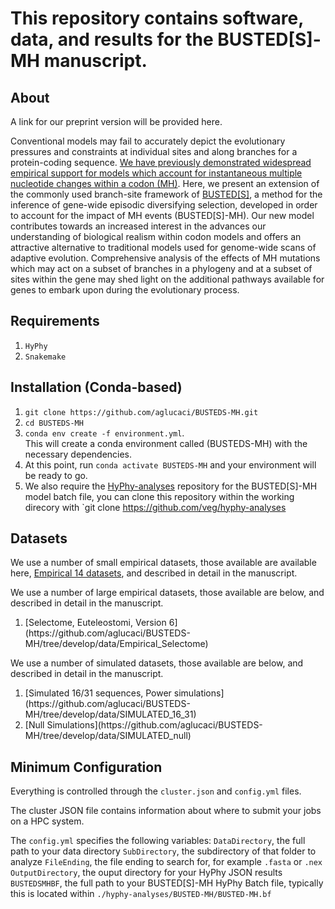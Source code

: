 # This repository contains software, data, and results for the BUSTED[S]-MH manuscript.

## About

A link for our preprint version will be provided here.

Conventional models may fail to accurately depict the evolutionary pressures and constraints at individual sites and along branches for a protein-coding sequence. [We have previously demonstrated widespread empirical support for models which account for instantaneous multiple nucleotide changes within a codon (MH)](https://journals.plos.org/plosone/article?id=10.1371/journal.pone.0248337). Here, we present an extension of the commonly used branch-site framework of [BUSTED[S]](https://academic.oup.com/mbe/article/37/8/2430/5739973?login=false), a method for the inference of gene-wide episodic diversifying selection, developed in order to account for the impact of MH events (BUSTED[S]-MH). Our new model contributes towards an increased interest in the advances our understanding of biological realism within codon models and offers an attractive alternative to traditional models used for genome-wide scans of adaptive evolution. Comprehensive analysis of the effects of MH mutations which may act on a subset of branches in a phylogeny and at a subset of sites within the gene may shed light on the additional pathways available for genes to embark upon during the evolutionary process. 

## Requirements

1. `HyPhy`
2. `Snakemake`

## Installation (Conda-based)

1. `git clone https://github.com/aglucaci/BUSTEDS-MH.git`
2. `cd BUSTEDS-MH`
3. `conda env create -f environment.yml`.  
   This will create a conda environment called (BUSTEDS-MH) with the necessary dependencies.
4. At this point, run `conda activate BUSTEDS-MH` and your environment will be ready to go.
5. We also require the [HyPhy-analyses](https://github.com/veg/hyphy-analyses) repository for the BUSTED[S]-MH model batch file, you can clone this repository within the working direcory with `git clone https://github.com/veg/hyphy-analyses

## Datasets

We use a number of small empirical datasets, those available are available here, [Empirical 14 datasets](https://github.com/aglucaci/BUSTEDS-MH/tree/main/data/Empirical_14_datasets), and described in detail in the manuscript.

We use a number of large empirical datasets, those available are below, and described in detail in the manuscript.
<ol>
  <li>[Selectome, Euteleostomi, Version 6](https://github.com/aglucaci/BUSTEDS-MH/tree/develop/data/Empirical_Selectome)</li>
</ol>

We use a number of simulated datasets, those available are below, and described in detail in the manuscript.
<ol>
  <li>[Simulated 16/31 sequences, Power simulations](https://github.com/aglucaci/BUSTEDS-MH/tree/develop/data/SIMULATED_16_31)</li>
  <li>[Null Simulations](https://github.com/aglucaci/BUSTEDS-MH/tree/develop/data/SIMULATED_null)</li>
</ol>

## Minimum Configuration

Everything is controlled through the `cluster.json` and `config.yml` files.

The cluster JSON file contains information about where to submit your jobs on a HPC system.

The `config.yml` specifies the following variables:
`DataDirectory`, the full path to your data directory
`SubDirectory`, the subdirectory of that folder to analyze
`FileEnding`, the file ending to search for, for example `.fasta` or `.nex`
`OutputDirectory`, the ouput directory for your HyPhy JSON results
`BUSTEDSMHBF`, the full path to your BUSTED[S]-MH HyPhy Batch file, typically this is located within `./hyphy-analyses/BUSTED-MH/BUSTED-MH.bf`


